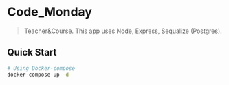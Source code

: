 # Code_Monday

> Teacher&Course. This app uses Node, Express, Sequalize (Postgres).

## Quick Start

``` bash
# Using Docker-compose
docker-compose up -d

```

